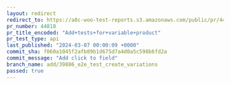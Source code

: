 ```yaml
---
layout: redirect
redirect_to: https://a8c-woo-test-reports.s3.amazonaws.com/public/pr/44818/api/index.html
pr_number: 44818
pr_title_encoded: "Add+tests+for+variable+product"
pr_test_type: api
last_published: "2024-03-07 00:00:09 +0000"
commit_sha: f060a1045f2afb89b1d675d7a4d0a5c598b6fd2a
commit_message: "Add click to field"
branch_name: add/39886_e2e_test_create_variations
passed: true
---
```

